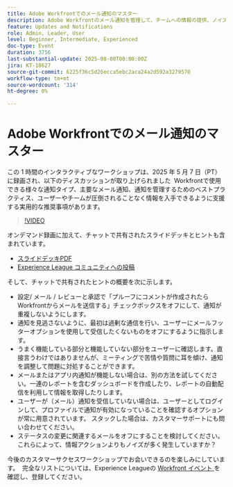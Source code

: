 ```yaml
---
title: Adobe Workfrontでのメール通知のマスター
description: Adobe Workfrontのメール通知を管理して、チームへの情報の提供、ノイズの軽減、コミュニケーションの効率化を図るためのベストプラクティスについて説明します。
feature: Updates and Notifications
role: Admin, Leader, User
level: Beginner, Intermediate, Experienced
doc-type: Event
duration: 3756
last-substantial-update: 2025-08-08T00:00:00Z
jira: KT-18627
source-git-commit: 6225f36c5d26ecca5ebc2aca24a2d592a3279570
workflow-type: tm+mt
source-wordcount: '314'
ht-degree: 0%

---
```



# Adobe Workfrontでのメール通知のマスター

この 1 時間のインタラクティブなワークショップは、2025 年 5 月 7 日（PT）に録画され、以下のディスカッションが取り上げられました  Workfrontで使用できる様々な通知タイプ、主要なメール通知、通知を管理するためのベストプラクティス、ユーザーやチームが圧倒されることなく情報を入手できるように支援する実用的な推奨事項があります。

>[!VIDEO](https://video.tv.adobe.com/v/3469963/?learn=on&enablevpops)

オンデマンド録画に加えて、チャットで共有されたスライドデッキとヒントも含まれています。 

* [ スライドデッキPDF](https://workfront-experience.s3.us-west-2.amazonaws.com/Training/Guides/Customer+Success+at+Scale/Mastering+Email+Notifications+in+Adobe+Workfront+050725.pdf)
* [Experience League コミュニティへの投稿 ](https://experienceleaguecommunities.adobe.com/t5/workfront-discussions/event-follow-up-mastering-email-notifications-in-adobe-workfront/td-p/752745)

そして、チャットで共有されたヒントの概要を次に示します。 

* 設定/ メール / レビューと承認で「プルーフにコメントが作成されたらWorkfrontからメールを送信する」チェックボックスをオフにして、通知が重複しないようにします。 
* 通知を見逃さないように、最初は過剰な通信を行い、ユーザーにメールフッターオプションを使用して受信したくないものをオフにするように指示します。 
* うまく機能している部分と機能していない部分をユーザーに確認します。直接言うわけではありませんが、ミーティングで苦情や質問に耳を傾け、通知を調整して問題に対処することができます。  
* メールまたはアプリ内通知が機能しない場合は、別の方法を試してください。一連のレポートを含むダッシュボードを作成したり、レポートの自動配信を利用して情報を取得したりします。  
* ユーザーが（メール）通知を受信していない場合は、ユーザーとしてログインして、プロファイルで通知が有効になっていることを確認するオプションが常に用意されています。 スタックした場合は、カスタマーサポートにも問い合わせてください。   
* ステータスの変更に関連するメールをオフにすることを検討してください。これらによって、情報アクションよりもノイズが多く発生していますか？  

今後のカスタマーサクセスワークショップでお会いできるのを楽しみにしています。  完全なリストについては、Experience Leagueの [Workfront イベント ](https://experienceleague.adobe.com/events/?filters=Workfront) を確認し、登録してください。